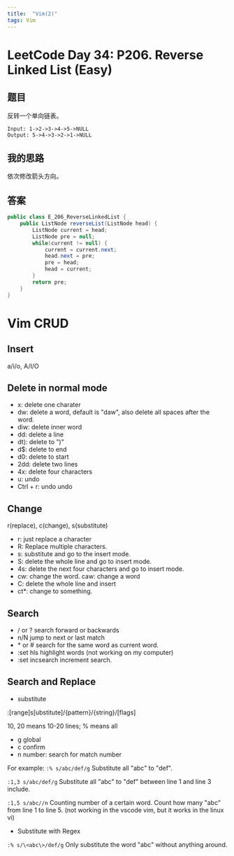 ```yaml
---
title:  "Vim(2)"
tags: Vim
---
```


# LeetCode Day 34: P206. Reverse Linked List (Easy)

## 题目

反转一个单向链表。

```
Input: 1->2->3->4->5->NULL
Output: 5->4->3->2->1->NULL
```

## 我的思路

依次修改箭头方向。

## 答案

```java
public class E_206_ReverseLinkedList {
    public ListNode reverseList(ListNode head) {
        ListNode current = head;
        ListNode pre = null;
        while(current != null) {
            current = current.next;
            head.next = pre;
            pre = head;
            head = current;
        }
        return pre;
    }
}
```

# Vim CRUD

## Insert

a/i/o, A/I/O

## Delete in normal mode

* x: delete one charater
* dw: delete a word, default is "daw", also delete all spaces after the word.
* diw: delete inner word
* dd: delete a line
* dt): delete to ")"
* d$: delete to end
* d0: delete to start
* 2dd: delete two lines
* 4x: delete four characters
* u: undo
* Ctrl + r: undo undo

## Change

r(replace), c(change), s(substitute)

* r: just replace a character
* R: Replace multiple characters.
* s: substitute and go to the insert mode.
* S: delete the whole line and go to insert mode.
* 4s: delete the next four characters and go to insert mode.
* cw: change the word. caw: change a word
* C: delete the whole line and insert
* ct*: change to something.

## Search

* / or ?    search forward or backwards
* n/N jump to next or last match
* \* or #   search for the same word as current word.
* :set hls  highlight words (not working on my computer)
* :set incsearch     increment search.

## Search and Replace

* substitute

:[range]s[ubstitute]/{pattern}/{string}/[flags]

10, 20 means 10-20 lines; % means all

* g     global
* c     confirm
* n     number: search for match number

For example:
`:% s/abc/def/g`
Substitute all "abc" to "def".

`:1,3 s/abc/def/g`
Substitute all "abc" to "def" between line 1 and line 3 include.

`:1,5 s/abc//n`
Counting number of a certain word. Count how many "abc" from line 1 to line 5.
(not working in the vscode vim, but it works in the linux vi)

* Substitute with Regex

`:% s/\<abc\>/def/g`
Only substitute the word "abc" without anything around.





